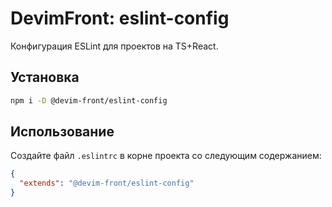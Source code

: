 # DevimFront: eslint-config

Конфигурация ESLint для проектов на TS+React.

## Установка

```bash
npm i -D @devim-front/eslint-config
```

## Использование

Создайте файл `.eslintrc` в корне проекта со следующим содержанием:

```json
{
  "extends": "@devim-front/eslint-config"
}
```
